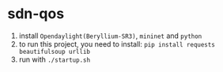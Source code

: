 # sdn-qos

1. install `Opendaylight(Beryllium-SR3)`, `mininet` and `python`
2. to run this project, you need to install:
   `pip install requests beautifulsoup urllib`
3.  run with `./startup.sh` 